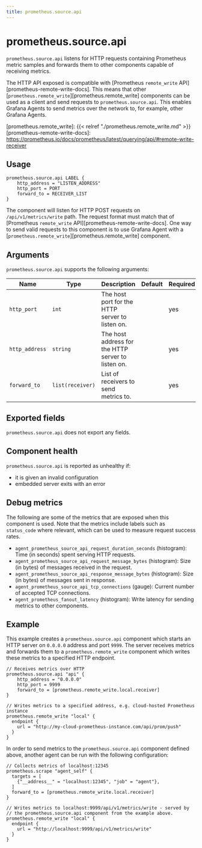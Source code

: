 ```yaml
---
title: prometheus.source.api
---
```


# prometheus.source.api

`prometheus.source.api` listens for HTTP requests containing Prometheus metric samples and forwards them to other components capable of receiving metrics.

The HTTP API exposed is compatible with [Prometheus `remote_write` API][prometheus-remote-write-docs]. This means that other [`prometheus.remote_write`][prometheus.remote_write] components can be used as a client and send requests to `prometheus.source.api`. This enables Grafana Agents to send metrics over the network to, for example, other Grafana Agents.

[prometheus.remote_write]: {{< relref "./prometheus.remote_write.md" >}}
[prometheus-remote-write-docs]: https://prometheus.io/docs/prometheus/latest/querying/api/#remote-write-receiver

## Usage

```river
prometheus.source.api LABEL {
    http_address = "LISTEN_ADDRESS"
    http_port = PORT
    forward_to = RECEIVER_LIST
}
```

The component will listen for HTTP POST requests on `/api/v1/metrics/write` path. The request format must match that of [Prometheus `remote_write` API][prometheus-remote-write-docs]. One way to send valid requests to this component is to use Grafana Agent with a [`prometheus.remote_write`][prometheus.remote_write] component.

## Arguments

`prometheus.source.api` supports the following arguments:

 Name           | Type             | Description                                        | Default | Required 
----------------|------------------|----------------------------------------------------|---------|----------
 `http_port`    | `int`            | The host port for the HTTP server to listen on.    |         | yes      
 `http_address` | `string`         | The host address for the HTTP server to listen on. |         | yes      
 `forward_to`   | `list(receiver)` | List of receivers to send metrics to.              |         | yes      

## Exported fields

`prometheus.source.api` does not export any fields.

## Component health

`prometheus.source.api` is reported as unhealthy if:

- it is given an invalid configuration
- embedded server exits with an error

## Debug metrics

The following are some of the metrics that are exposed when this component is used. Note that the metrics include labels such as `status_code` where relevant, which can be used to measure request success rates.

* `agent_prometheus_source_api_request_duration_seconds` (histogram): Time (in seconds) spent serving HTTP requests.
* `agent_prometheus_source_api_request_message_bytes` (histogram): Size (in bytes) of messages received in the request.
* `agent_prometheus_source_api_response_message_bytes` (histogram): Size (in bytes) of messages sent in response.
* `agent_prometheus_source_api_tcp_connections` (gauge): Current number of accepted TCP connections.
* `agent_prometheus_fanout_latency` (histogram): Write latency for sending metrics to other components.

## Example

This example creates a `prometheus.source.api` component which starts an HTTP server on `0.0.0.0` address and port `9999`. The server receives metrics and forwards them to a `prometheus.remote_write` component which writes these metrics to a specified HTTP endpoint.

```river
// Receives metrics over HTTP
prometheus.source.api "api" {
    http_address = "0.0.0.0"
    http_port = 9999
    forward_to = [prometheus.remote_write.local.receiver]
}

// Writes metrics to a specified address, e.g. cloud-hosted Prometheus instance
prometheus.remote_write "local" {
  endpoint {
    url = "http://my-cloud-prometheus-instance.com/api/prom/push"
  }
}
```

In order to send metrics to the `prometheus.source.api` component defined above, another agent can be run with the following configuration:

```river
// Collects metrics of localhost:12345
prometheus.scrape "agent_self" {
  targets = [
    {"__address__" = "localhost:12345", "job" = "agent"},
  ]
  forward_to = [prometheus.remote_write.local.receiver]
}

// Writes metrics to localhost:9999/api/v1/metrics/write - served by 
// the prometheus.source.api component from the example above.
prometheus.remote_write "local" {
  endpoint {
    url = "http://localhost:9999/api/v1/metrics/write"
  }  
}
```